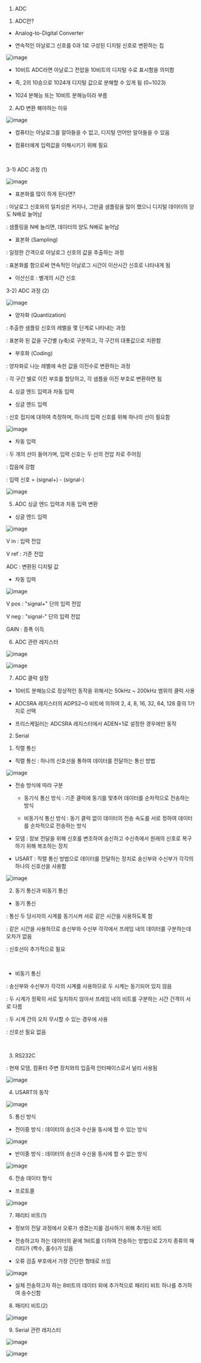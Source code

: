 01. ADC


1) ADC란?

- Analog-to-Digital Converter

- 연속적인 아날로그 신호를 0과 1로 구성된 디지털 신호로 변환하는 칩

![image](https://user-images.githubusercontent.com/87634136/173390934-d8ea262d-1a16-4e31-b898-c022c8ee38d3.png)


- 10비트 ADC라면 아날로그 전압을 10비트의 디지털 수로 표시함을 의미함

- 즉, 2의 10승으로 1024개 디지털 값으로 분해할 수 있게 됨 (0~1023)

- 1024 분해능 또는 10비트 분해능이라 부름


2) A/D 변환 해야하는 이유

![image](https://user-images.githubusercontent.com/87634136/173390969-48b33e56-e5c6-4ff7-b54e-4f38f1fe8f54.png)


- 컴퓨터는 아날로그를 알아들을 수 없고, 디지털 언어만 알아들을 수 있음

- 컴퓨터에게 입력값을 이해시키기 위해 필요

​

3-1) ADC 과정 (1)

![image](https://user-images.githubusercontent.com/87634136/173391037-ffc5e3ff-1561-4c7d-8da0-b33a7537bd05.png)

- 표본화를 많이 하게 된다면?

: 아날로그 신호와의 일치성은 커지나, 그만큼 샘플링을 많이 했으니 디지털 데이터의 양도 N배로 늘어남

: 샘플링을 N배 늘리면, 데이터의 양도 N배로 늘어남


- 표본화 (Sampling) 

: 일정한 간격으로 아날로그 신호의 값을 추출하는 과정

: 표본화를 함으로써 연속적인 아날로그 시간이 이산시간 신호로 나타내게 됨

* 이산신호 : 별개의 시간 신호


3-2) ADC 과정 (2)

![image](https://user-images.githubusercontent.com/87634136/173391156-c0d1f6f9-09fa-4e92-add9-7a70315797ad.png)

- 양자화 (Quantization)

: 추출한 샘플링 신호의 레벨을 몇 단계로 나타내는 과정

: 표본화 된 값을 구간별 (y축)로 구분하고, 각 구간의 대폿값으로 치환함



- 부호화 (Coding)

: 양자화로 나눈 레벨에 속한 값을 이진수로 변환하는 과정

: 각 구간 별로 이진 부호를 할당하고, 각 샘플을 이진 부호로 변환하면 됨



4) 싱글 엔드 입력과 차동 입력

- 싱글 엔드 입력 

: 신호 접지에 대하여 측정하며, 하나의 입력 신호를 위해 하나의 선이 필요함

![image](https://user-images.githubusercontent.com/87634136/173391213-916f4530-194d-4aeb-a474-ed47f56b7166.png)

- 차동 입력 

: 두 개의 선이 들어가며, 입력 신호는 두 선의 전압 차로 주어짐

: 잡음에 강함 

: 입력 신호 = (signal+) - (signal-)

![image](https://user-images.githubusercontent.com/87634136/173391271-ed527774-c2df-44bc-9c85-bfd1fe6a8fc9.png)

5) ADC 싱글 엔드 입력과 차동 입력 변환

- 싱글 엔드 입력

![image](https://user-images.githubusercontent.com/87634136/173391303-4315d263-5f34-42d2-8b2f-8b761dda298b.png)

V in : 입력 전압

V ref : 기준 전압

ADC : 변환된 디지털 값

- 차동 입력 

![image](https://user-images.githubusercontent.com/87634136/173391339-3801350b-9d01-468f-a2ac-c9ce95f6e999.png)

V pos : "signal+" 단의 입력 전압

V neg : "signal-" 단의 입력 전압

GAIN : 증폭 이득


6) ADC 관련 레지스터

![image](https://user-images.githubusercontent.com/87634136/173391408-4e810db9-8aff-42b7-b020-5460e472e180.png)

![image](https://user-images.githubusercontent.com/87634136/173391465-f1296829-92a0-4ae5-85a9-0a52d65e4ede.png)


7) ADC 클럭 설정

- 10비트 분해능으로 정상적인 동작을 위해서는 50kHz ~ 200kHz 범위의 클럭 사용

- ADCSRA 레지스터의 ADPS2~0 비트에 의하여 2, 4, 8, 16, 32, 64, 128 중의 1가지로 선택

- 프리스케일러는 ADCSRA 레지스터에서 ADEN=1로 설정한 경우에만 동작


02. Serial

1) 직렬 통신

- 직렬 통신 : 하나의 신호선을 통하여 데이터를 전달하는 통신 방법

![image](https://user-images.githubusercontent.com/87634136/173391600-f92b8431-e218-46cb-a490-e1e2bb1cb9da.png)

- 전송 방식에 따라 구분

   * 동기식 통신 방식 : 기준 클럭에 동기를 맞추어 데이터를 순차적으로 전송하는 방식

   * 비동기식 통신 방식 : 동기 클럭 없이 데이터의 전송 속도를 서로 정하여 데이터를 순차적으로 전송하는 방식 

- 모뎀 : 정보 전달을 위해 신호를 변조하여 송신하고 수신측에서 원래의 신호로 복구하기 위해 복조하는 장치

- USART : 직렬 통신 방법으로 데이터를 전달하는 장치로 송신부와 수신부가 각각의 하나의 신호선을 사용함

![image](https://user-images.githubusercontent.com/87634136/173391646-9359ca0e-7ff3-4c82-be8b-9a791b951036.png)


2) 동기 통신과 비동기 통신

- 동기 통신 

: 통신 두 당사자의 시계를 동기시켜 서로 같은 시간을 사용하도록 함

: 같은 시간을 사용하므로 송신부와 수신부 각각에서 프레임 내의 데이터를 구분하는데 오차가 없음

: 신호선이 추가적으로 필요

​

- 비동기 통신 

: 송신부와 수신부가 각각의 시계를 사용하므로 두 시계는 동기되어 있지 않음

: 두 시계가 정확히 서로 일치하지 않아서 프레임 내의 비트를 구분하는 시간 간격이 서로 다름

: 두 시계 간의 오차 무시할 수 있는 경우에 사용

: 신호선 필요 없음

​

3) RS232C

: 현재 모뎀, 컴퓨터 주변 장치와의 입출력 인터페이스로서 널리 사용됨

![image](https://user-images.githubusercontent.com/87634136/173391700-2388e734-7476-4580-9c2d-ad42055df6e7.png)


4) USART의 동작

![image](https://user-images.githubusercontent.com/87634136/173391741-9cd2114d-42fd-44bf-9ceb-57be2afc601d.png)


5) 통신 방식

- 전이중 방식 : 데이터의 송신과 수신을 동시에 할 수 있는 방식

![image](https://user-images.githubusercontent.com/87634136/173391793-38fdc8aa-9ce4-4446-940a-7e6ad79c92eb.png)

- 반이중 방식 : 데이터의 송신과 수신을 동시에 할 수 없는 방식

![image](https://user-images.githubusercontent.com/87634136/173391829-cd0b9f20-a015-4b7f-b166-986cca32d48b.png)


6) 전송 데이터 형식

- 프로토콜

![image](https://user-images.githubusercontent.com/87634136/173391877-f156ddad-952b-4c47-a189-0b62327539f5.png)


7) 패리티 비트(1)

- 정보의 전달 과정에서 오류가 생겼는지를 검사하기 위해 추가된 비트

- 전송하고자 하는 데이터의 끝에 1비트를 더하여 전송하는 방법으로 2가지 종류의 패리티가 (짝수, 홀수)가 있음

- 오류 검출 부호에서 가장 간단한 형태로 쓰임

![image](https://user-images.githubusercontent.com/87634136/173392173-c5714f48-4089-4843-93ce-102f34f6713e.png)

- 실제 전송하고자 하는 8비트의 데이터 외에 추가적으로 패리티 비트 하나를 추가하여 송수신함


8) 패리티 비트(2)

![image](https://user-images.githubusercontent.com/87634136/173392241-c0dd089d-92a2-430d-b866-83b5229907e5.png)


9) Serial 관련 레지스터

![image](https://user-images.githubusercontent.com/87634136/173392042-82480836-f71c-490f-b762-6eadae41f9a8.png)

![image](https://user-images.githubusercontent.com/87634136/173392301-a94293c4-f27f-4eea-b2f1-c6a775997964.png)





